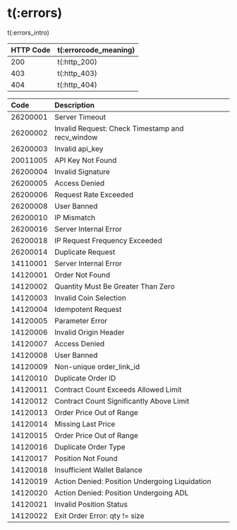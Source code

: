# t(:errors)

t(:errors_intro)


HTTP Code | t(:errorcode_meaning)
---------- | -------
200 | t(:http_200)
403 | t(:http_403)
404 | t(:http_404)



|Code   |Description|
|:----- |:----------|
| 26200001 |Server Timeout|
| 26200002 |Invalid Request: Check Timestamp and recv_window|
| 26200003 |Invalid api_key|
| 20011005 |API Key Not Found|
| 26200004 |Invalid Signature|
| 26200005 |Access Denied|
| 26200006 |Request Rate Exceeded|
| 26200008 |User Banned|
| 26200010 |IP Mismatch|
| 26200016 |Server Internal Error|
| 26200018 |IP Request Frequency Exceeded|
| 26200014 |Duplicate Request|
| 14110001 |Server Internal Error|
| 14120001 |Order Not Found|
| 14120002 |Quantity Must Be Greater Than Zero|
| 14120003 |Invalid Coin Selection|
| 14120004 |Idempotent Request|
| 14120005 |Parameter Error|
| 14120006 |Invalid Origin Header|
| 14120007 |Access Denied|
| 14120008 |User Banned|
| 14120009 |Non-unique order_link_id|
| 14120010 |Duplicate Order ID|
| 14120011 |Contract Count Exceeds Allowed Limit|
| 14120012 |Contract Count Significantly Above Limit|
| 14120013 |Order Price Out of Range|
| 14120014 |Missing Last Price|
| 14120015 |Order Price Out of Range|
| 14120016 |Duplicate Order Type|
| 14120017 |Position Not Found|
| 14120018 |Insufficient Wallet Balance|
| 14120019 |Action Denied: Position Undergoing Liquidation|
| 14120020 |Action Denied: Position Undergoing ADL|
| 14120021 |Invalid Position Status|
| 14120022 |Exit Order Error: qty != size|



